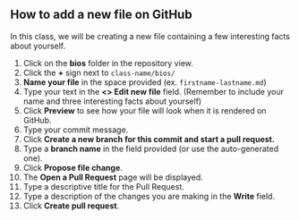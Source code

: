 ## How to add a new file on GitHub

In this class, we will be creating a new file containing a few interesting facts about yourself.

1. Click on the **bios** folder in the repository view.
2. Click the **+** sign next to `class-name/bios/`
3. **Name your file** in the space provided (ex. `firstname-lastname.md`)
4. Type your text in the **<> Edit new file** field. (Remember to include your name and three interesting facts about yourself)
5. Click **Preview** to see how your file will look when it is rendered on GitHub.
6. Type your commit message.
7. Click **Create a new branch for this commit and start a pull request.**
8. Type a **branch name** in the field provided (or use the auto-generated one).
9. Click **Propose file change**.
10. The **Open a Pull Request** page will be displayed.
11. Type a descriptive title for the Pull Request.
12. Type a description of the changes you are making in the **Write** field.
13. Click **Create pull request**.
